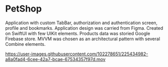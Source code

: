 # PetShop
Application with custom TabBar, authorization and 
authentication screen, profile and bookmarks. Application design was 
carried from Figma. Created on SwiftUI with few UIKit elements. Products 
data was storied Google Firebase store. MVVM was chosen as an 
architectural pattern with several Combine elements.


https://user-images.githubusercontent.com/102278651/225434982-a8a0fad4-6cee-42a7-bcae-67534357f97d.mov


